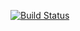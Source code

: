 [![Build Status](https://armdrone.strahlungsfrei.de/api/badges/armhf-docker-library/golang/status.svg)](https://armdrone.strahlungsfrei.de/armhf-docker-library/golang)

